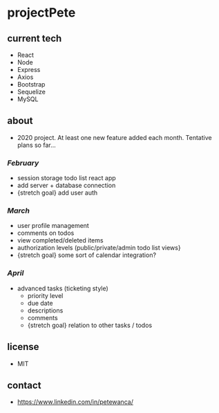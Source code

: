 # projectPete

## current tech
- React
- Node
- Express
- Axios
- Bootstrap
- Sequelize
- MySQL

## about
- 2020 project. At least one new feature added each month. Tentative plans so far...

### *February*
- session storage todo list react app
- add server + database connection
- {stretch goal} add user auth

### *March*
- user profile management
- comments on todos
- view completed/deleted items
- authorization levels (public/private/admin todo list views}
- {stretch goal} some sort of calendar integration?

### *April*
- advanced tasks (ticketing style)
    - priority level
    - due date
    - descriptions
    - comments
    - {stretch goal} relation to other tasks / todos

## license 
- MIT

## contact
- https://www.linkedin.com/in/petewanca/